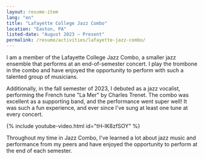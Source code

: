 ```yaml
---
layout: resume-item
lang: "en"
title: "Lafayette College Jazz Combo"
location: "Easton, PA"
listed-date: "August 2023 — Present"
permalink: /resume/activities/lafayette-jazz-combo/
---
```


I am a member of the Lafayette College Jazz Combo, a smaller jazz ensemble that performs at an end-of-semester concert.
I play the trombone in the combo and have enjoyed the opportunity to perform with such a talented group of musicians.

Additionally, in the fall semester of 2023, I debuted as a jazz vocalist, performing the French tune "La Mer" by
Charles Trenet. The combo was excellent as a supporting band, and the performance went super well! It was such a fun
experience, and ever since I've sung at least one tune at every concert.

{% include youtube-video.html id="tH-lK8zfSOY" %}
<br />

Throughout my time in Jazz Combo, I've learned a lot about jazz music and performance from my peers and have enjoyed the
opportunity to perform at the end of each semester.

